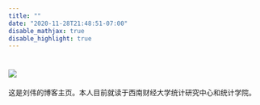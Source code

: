 ```yaml
---
title: ""
date: "2020-11-28T21:48:51-07:00"
disable_mathjax: true
disable_highlight: true
---
```




#  ![](/images/zhu.jpeg)

这是刘伟的博客主页。本人目前就读于西南财经大学统计研究中心和统计学院。


